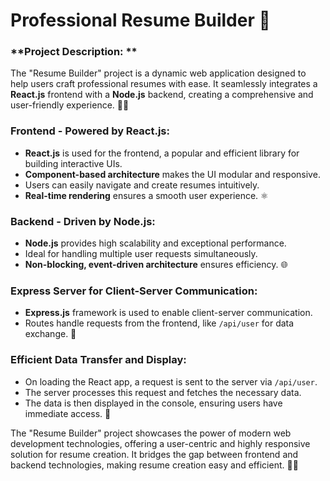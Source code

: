 # Professional Resume Builder 🚀

### **Project Description: **

The "Resume Builder" project is a dynamic web application designed to help users craft professional resumes with ease. It seamlessly integrates a **React.js** frontend with a **Node.js** backend, creating a comprehensive and user-friendly experience. 📝✨

### **Frontend - Powered by React.js:**

- **React.js** is used for the frontend, a popular and efficient library for building interactive UIs.
- **Component-based architecture** makes the UI modular and responsive.
- Users can easily navigate and create resumes intuitively.
- **Real-time rendering** ensures a smooth user experience. ⚛️

### **Backend - Driven by Node.js:**

- **Node.js** provides high scalability and exceptional performance.
- Ideal for handling multiple user requests simultaneously.
- **Non-blocking, event-driven architecture** ensures efficiency. 🌐

### **Express Server for Client-Server Communication:**

- **Express.js** framework is used to enable client-server communication.
- Routes handle requests from the frontend, like `/api/user` for data exchange. 🚦

### **Efficient Data Transfer and Display:**

- On loading the React app, a request is sent to the server via `/api/user`.
- The server processes this request and fetches the necessary data.
- The data is then displayed in the console, ensuring users have immediate access. 🔄

The "Resume Builder" project showcases the power of modern web development technologies, offering a user-centric and highly responsive solution for resume creation. It bridges the gap between frontend and backend technologies, making resume creation easy and efficient. 💼✨

